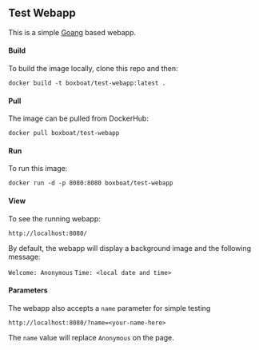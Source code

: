 ## Test Webapp 

This is a simple [Goang](https://golang.org) based webapp.

#### Build

To build the image locally, clone this repo and then:   

  `docker build -t boxboat/test-webapp:latest .`

#### Pull

The image can be pulled from DockerHub: 

  `docker pull boxboat/test-webapp`

#### Run

To run this image:     

  `docker run -d -p 8080:8080 boxboat/test-webapp`

#### View

To see the running webapp:

  `http://localhost:8080/`

By default, the webapp will display a background image and the following message:

`Welcome: Anonymous`
`Time: <local date and time>`

#### Parameters

The webapp also accepts a `name` parameter for simple testing

`http://localhost:8080/?name=<your-name-here>`

The `name` value will replace `Anonymous` on the page.